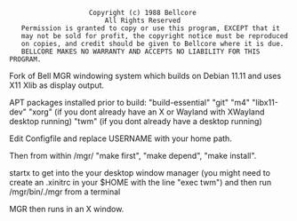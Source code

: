                        Copyright (c) 1988 Bellcore
                            All Rights Reserved
       Permission is granted to copy or use this program, EXCEPT that it
       may not be sold for profit, the copyright notice must be reproduced
       on copies, and credit should be given to Bellcore where it is due.
       BELLCORE MAKES NO WARRANTY AND ACCEPTS NO LIABILITY FOR THIS PROGRAM.

Fork of Bell MGR windowing system which builds on Debian 11.11 and uses X11 Xlib as display output.

APT packages installed prior to build:
"build-essential"
"git"
"m4"
"libx11-dev"
"xorg" (if you dont already have an X or Wayland with XWayland desktop running)
"twm" (if you dont already have a desktop running)

Edit Configfile and replace USERNAME with your home path.

Then from within /mgr/
"make first",
"make depend",
"make install".

startx to get into the your desktop window manager (you might need to create an .xinitrc in your $HOME with the line "exec twm") and then run /mgr/bin/./mgr from a terminal

MGR then runs in an X window.
